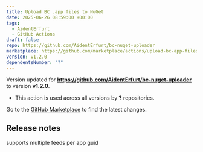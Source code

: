 ```yaml
---
title: Upload BC .app files to NuGet
date: 2025-06-26 08:59:00 +00:00
tags:
  - AidentErfurt
  - GitHub Actions
draft: false
repo: https://github.com/AidentErfurt/bc-nuget-uploader
marketplace: https://github.com/marketplace/actions/upload-bc-app-files-to-nuget
version: v1.2.0
dependentsNumber: "?"
---
```



Version updated for **https://github.com/AidentErfurt/bc-nuget-uploader** to version **v1.2.0**.
- This action is used across all versions by **?** repositories.

Go to the [GitHub Marketplace](https://github.com/marketplace/actions/upload-bc-app-files-to-nuget) to find the latest changes.

## Release notes

supports multiple feeds per app guid

